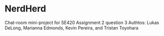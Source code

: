 # NerdHerd
Chat-room mini-project for SE420 Assignment 2 question 3
Authtos: Lukas DeLong, Marianna Edmonds, Kevin Pereira, and Tristan Toyohara